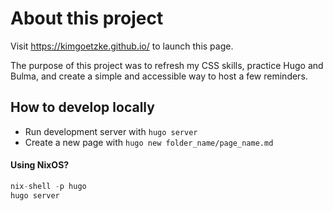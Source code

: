 # About this project

Visit https://kimgoetzke.github.io/ to launch this page.

The purpose of this project was to refresh my CSS skills, practice Hugo and Bulma, and create a simple and accessible
way to host a few reminders.

## How to develop locally

- Run development server with `hugo server`
- Create a new page with `hugo new folder_name/page_name.md`

#### Using NixOS?

```nix
nix-shell -p hugo
hugo server
```